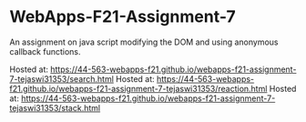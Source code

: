 # WebApps-F21-Assignment-7
An assignment on java script modifying the DOM and using anonymous callback functions.

Hosted at: <https://44-563-webapps-f21.github.io/webapps-f21-assignment-7-tejaswi31353/search.html>
Hosted at: <https://44-563-webapps-f21.github.io/webapps-f21-assignment-7-tejaswi31353/reaction.html>
Hosted at: <https://44-563-webapps-f21.github.io/webapps-f21-assignment-7-tejaswi31353/stack.html>
